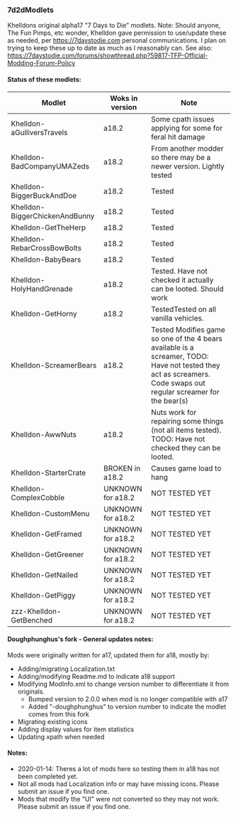 ### 7d2dModlets
Khelldons original alpha17 "7 Days to Die" modlets.
Note: Should anyone, The Fun Pimps, etc wonder, Khelldon gave permission to use/update these as needed, per https://7daystodie.com personal communications. I plan on trying to keep these up to date as much as I reasonably can. 
See also: https://7daystodie.com/forums/showthread.php?59817-TFP-Official-Modding-Forum-Policy

#### Status of these modlets:

Modlet | Woks in version  | Note
------------ | ------------- | -------------
Khelldon-aGulliversTravels | a18.2 | Some cpath issues applying for some for feral hit damage
Khelldon-BadCompanyUMAZeds| a18.2 | From another modder so there may be a newer version. Lightly tested
Khelldon-BiggerBuckAndDoe| a18.2 | Tested
Khelldon-BiggerChickenAndBunny| a18.2 | Tested
Khelldon-GetTheHerp| a18.2 | Tested
Khelldon-RebarCrossBowBolts| a18.2 | Tested
Khelldon-BabyBears | a18.2 | Tested
Khelldon-HolyHandGrenade| a18.2 | Tested. Have not checked it actually can be looted. Should work
Khelldon-GetHorny| a18.2 | TestedTested on all vanilla vehicles.
Khelldon-ScreamerBears| a18.2 | Tested Modifies game so one of the 4 bears available is a screamer, TODO: Have not tested they act as screamers.  Code swaps out regular screamer for the bear(s)
Khelldon-AwwNuts | a18.2 | Nuts work for repairing some things (not all items tested). TODO: Have not checked they can be looted.
Khelldon-StarterCrate| BROKEN in a18.2 | Causes game load to hang
Khelldon-ComplexCobble| UNKNOWN for a18.2| NOT TESTED YET
Khelldon-CustomMenu| UNKNOWN for a18.2| NOT TESTED YET
Khelldon-GetFramed| UNKNOWN for a18.2| NOT TESTED YET
Khelldon-GetGreener| UNKNOWN for a18.2| NOT TESTED YET
Khelldon-GetNailed| UNKNOWN for a18.2| NOT TESTED YET
Khelldon-GetPiggy| UNKNOWN for a18.2| NOT TESTED YET
zzz-Khelldon-GetBenched | UNKNOWN for a18.2| NOT TESTED YET

#### Doughphunghus's fork - General updates notes:
Mods were originally written for a17, updated them for a18, mostly by:
- Adding/migrating Localization.txt
- Adding/modifying Readme.md to indicate a18 support
- Modifying ModInfo.xml to change version number to  differentiate it from originals.
  - Bumped version to 2.0.0 when mod is no longer compatible with a17
  - Added "-doughphunghus" to version number to indicate the modlet comes from this fork
- Migrating existing icons
- Adding display values for item statistics
- Updating xpath when needed

#### Notes:
- 2020-01-14: Theres a lot of mods here so testing them in a18 has not been completed yet.
- Not all mods had Localization info or may have missing icons.  Please submit an issue if you find one.
- Mods that modify the "UI" were not converted so they may not work. Please submit an issue if you find one.
